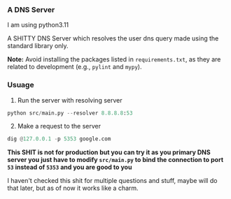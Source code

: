 ### A DNS Server

I am using python3.11

A SHITTY DNS Server which resolves the user dns query made using the standard library only.

**Note:** Avoid installing the packages listed in `requirements.txt`, as they are related to development (e.g., `pylint` and `mypy`).

### Usuage
1. Run the server with resolving server
```python
python src/main.py --resolver 8.8.8.8:53
```

2. Make a request to the server
```python
dig @127.0.0.1 -p 5353 google.com
```

**This SHIT is not for production but you can try it as you primary DNS server you just have to modify `src/main.py` to bind the connection to port `53` instead of `5353` and you are good to you**

I haven't checked this shit for multiple questions and stuff, maybe will do that later, but as of now it works like a charm.
